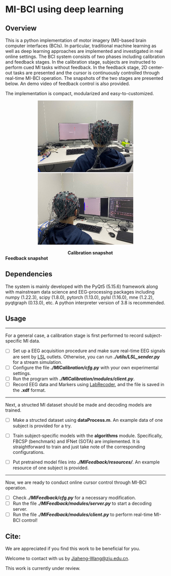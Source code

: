 # MI-BCI using deep learning

## Overview

This is a python implementation of motor imagery (MI)-based brain computer interfaces (BCIs). In particular, traditional machine learning as well as deep learning approaches are implemented and investigated in real online settings.  The BCI system consists of two phases including calibration and feedback stages. In the calibration stage, subjects are instructed to perform cued MI tasks without feedback. In the feedback stage,  2D center-out tasks are presented and the cursor is continuously controlled through real-time MI-BCI operation.  The snapshots of the two stages are presented below. An demo video of feedback control is also provided.

The implementation is compact, modularized and easy-to-customized.

<div align=center>
  <img src="calibration snapshot.jpg" alt="Calibration snapshot" width="300"/>
  <img src="feedback snapshot.jpg" alt="Feedback snapshot" width="300"/>
</div>

&emsp;&emsp;&emsp;&emsp;&emsp;&emsp;&emsp;&emsp;&emsp;&emsp;&emsp;&emsp;&emsp;&emsp;**Calibration snapshot &emsp;&emsp;&emsp;&emsp;&emsp;&emsp;&emsp; Feedback snapshot**

## Dependencies

The system is mainly developed with the PyQt5 (5.15.6) framework along with mainstream data science and EEG-processing packages including numpy (1.22.3), scipy (1.8.0), pytorch (1.13.0), pylsl (1.16.0), mne (1.2.2), pyqtgraph (0.13.0), etc. A python interpreter version of 3.8 is recommended. 

## Usage

------

For a general case, a calibration stage is first performed to record subject-specific MI data.

- [ ] Set up a EEG acquisition procedure and make sure real-time EEG signals are sent by [LSL](https://github.com/labstreaminglayer) outlets. Otherwise, you can run ***./utils/LSL_sender.py*** for a stream simulation.
- [ ] Configure the file ***./MICalibration/cfg.py*** with your own experimental settings.
- [ ] Run the program with ***./MICalibration/modules/client.py***.
- [ ] Record EEG data and Markers using [LabRecoder](https://github.com/labstreaminglayer/App-LabRecorder), and the file is saved in the **.xdf** format.

------

Next,  a structed MI dataset should be made and decoding models are trained.

- [ ] Make a structed dataset using **dataProcess.m**. An example data of one subject is provided for a try.

- [ ] Train subject-specific models with the **algorithms** module. Specifically, FBCSP (benchmark) and IFNet (SOTA) are implemented. It is straightforward to train and just take note of the corresponding configurations.

- [ ] Put pretrained model files into ***./MIFeedback/resources/***. An example resource of one subject is provided.

------

Now, we are ready to conduct online cursor control through MI-BCI operation.

- [ ] Check ***./MIFeedback/cfg.py*** for a necessary modification.
- [ ] Run the file ***./MIFeedback/modules/server.py*** to start a decoding server.
- [ ] Run the file ***./MIFeedback/modules/client.py*** to perform real-time MI-BCI control!

## Cite:

We are appreciated if you find this work to be beneficial for you.

Welcome to contact with us by Jiaheng-Wang@zju.edu.cn.

This work is currently under review.
